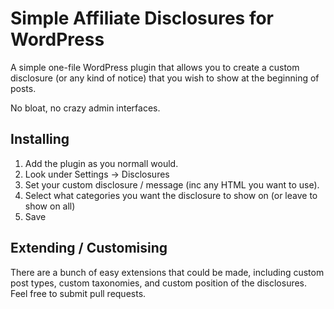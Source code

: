 # Simple Affiliate Disclosures for WordPress 

A simple one-file WordPress plugin that allows you to create a custom disclosure (or any kind of notice) that you wish to show at the beginning of posts.

No bloat, no crazy admin interfaces. 

## Installing

1. Add the plugin as you normall would.
2. Look under Settings -> Disclosures 
3. Set your custom disclosure / message (inc any HTML you want to use).
4. Select what categories you want the disclosure to show on (or leave to show on all)
5. Save


## Extending / Customising

There are a bunch of easy extensions that could be made, including custom post types, custom taxonomies, and custom position of the disclosures. Feel free to submit pull requests. 